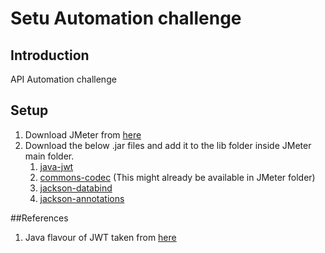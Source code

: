 # Setu Automation challenge

## Introduction
API Automation challenge

## Setup
1. Download JMeter from [here](https://jmeter.apache.org/download_jmeter.cgi)
2. Download the below .jar files and add it to the lib folder inside JMeter main folder.
    1. [java-jwt](https://mvnrepository.com/artifact/com.auth0/java-jwt/3.8.3)
    2. [commons-codec](https://mvnrepository.com/artifact/commons-codec/commons-codec/1.13) (This might already be available in JMeter folder)
    2. [jackson-databind](https://mvnrepository.com/artifact/com.fasterxml.jackson.core/jackson-databind/2.10.1)
    3. [jackson-annotations](https://mvnrepository.com/artifact/com.fasterxml.jackson.core/jackson-annotations/2.10.1)

##References
1. Java flavour of JWT taken from [here](https://github.com/auth0/java-jwt)
